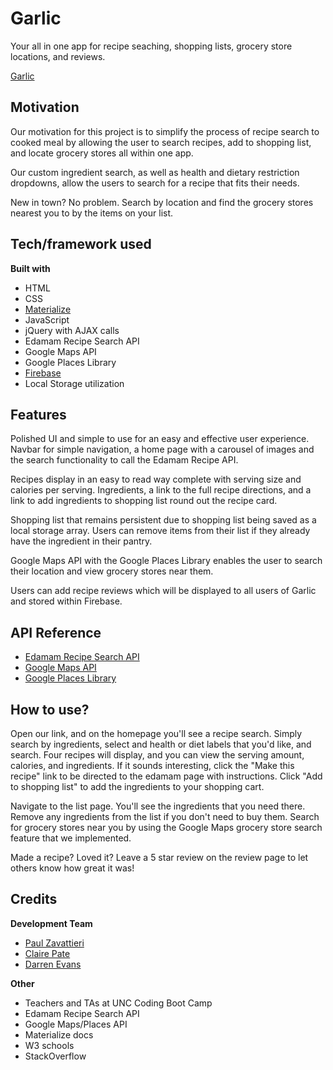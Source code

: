 # Garlic

Your all in one app for recipe seaching, shopping lists, grocery store locations, and reviews.

[Garlic](https://paulz92.github.io/garlic/)

## Motivation

Our motivation for this project is to simplify the process of recipe search to cooked meal by allowing the user to search recipes, add to shopping list, and locate grocery stores all within one app. 

Our custom ingredient search, as well as health and dietary restriction dropdowns, allow the users to search for a recipe that fits their needs. 

New in town? No problem. Search by location and find the grocery stores nearest you to by the items on your list.

## Tech/framework used

<b>Built with</b>
- HTML
- CSS
- [Materialize](http://materializecss.com/)
- JavaScript
- jQuery with AJAX calls
- Edamam Recipe Search API
- Google Maps API
- Google Places Library
- [Firebase](https://firebase.google.com/)
- Local Storage utilization

## Features

Polished UI and simple to use for an easy and effective user experience. Navbar for simple navigation, a home page with a carousel of images and the search functionality to call the Edamam Recipe API. 

Recipes display in an easy to read way complete with serving size and calories per serving. Ingredients, a link to the full recipe directions, and a link to add ingredients to shopping list round out the recipe card.

Shopping list that remains persistent due to shopping list being saved as a local storage array. Users can remove items from their list if they already have the ingredient in their pantry.

Google Maps API with the Google Places Library enables the user to search their location and view grocery stores near them.

Users can add recipe reviews which will be displayed to all users of Garlic and stored within Firebase.

## API Reference

- [Edamam Recipe Search API](https://developer.edamam.com/edamam-docs-recipe-api)
- [Google Maps API](https://developers.google.com/maps/documentation/)
- [Google Places Library](https://developers.google.com/maps/documentation/javascript/places)

## How to use?

Open our link, and on the homepage you'll see a recipe search. Simply search by ingredients, select and health or diet labels that you'd like, and search. Four recipes will display, and you can view the serving amount, calories, and ingredients. If it sounds interesting, click the "Make this recipe" link to be directed to the edamam page with instructions. Click "Add to shopping list" to add the ingredients to your shopping cart.

Navigate to the list page. You'll see the ingredients that you need there. Remove any ingredients from the list if you don't need to buy them. Search for grocery stores near you by using the Google Maps grocery store search feature that we implemented.

Made a recipe? Loved it? Leave a 5 star review on the review page to let others know how great it was!


## Credits

<b>Development Team</b>
- [Paul Zavattieri](https://github.com/paulz92)
- [Claire Pate](https://github.com/lcpate)
- [Darren Evans](https://github.com/darrenrevans10)

<b>Other</b>
- Teachers and TAs at UNC Coding Boot Camp
- Edamam Recipe Search API
- Google Maps/Places API
- Materialize docs
- W3 schools
- StackOverflow